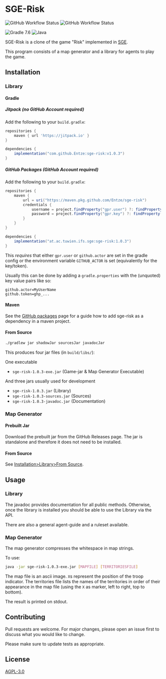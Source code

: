# SGE-Risk
![GitHub Workflow Status](https://img.shields.io/github/workflow/status/Entze/sge-risk/Java%20CI?logo=github&style=for-the-badge) ![GitHub Workflow Status](https://img.shields.io/github/workflow/status/Entze/sge-risk/Manual%20CI?color=lightgrey&label=Manual&logo=github&style=for-the-badge)

![Gradle 7.6](https://img.shields.io/badge/Gradle-02303A.svg?style=for-the-badge&logo=Gradle&logoColor=white&label=7.6) ![Java](https://img.shields.io/badge/java-%23ED8B00.svg?style=for-the-badge&logo=java&logoColor=white&label=1.11)


SGE-Risk is a clone of the game "Risk" implemented in [SGE](https://github.com/Entze/Strategy-Game-Engine).

This program consists of a map generator and a library for agents to play the game.

## Installation

### Library

#### Gradle

##### Jitpack (no GitHub Account required)
Add the following to your `build.gradle`:

```build.gradle
repositories {
    maven { url 'https://jitpack.io' }
}

dependencies {
    implementation("com.github.Entze:sge-risk:v1.0.3")
}
```

##### GitHub Packages (GitHub Account required)
Add the following to your `build.gradle`:

```build.gradle
repositories {
    maven {
        url = uri("https://maven.pkg.github.com/Entze/sge-risk")
        credentials {
            username = project.findProperty("gpr.user") ?: findProperty("github.actor") ?: System.getenv("GITHUB_ACTOR")
            password = project.findProperty("gpr.key") ?: findProperty("github.token") ?: System.getenv("GITHUB_TOKEN")
        }
    }
}

dependencies {
    implementation("at.ac.tuwien.ifs.sge:sge-risk:1.0.3")
}
```

This *requires* that either `gpr.user` or `github.actor` are set in the gradle config or the environment variable
`GITHUB_ACTOR` is set (equivalently for the key/token).

Usually this can be done by adding a `gradle.properties` with the (unquoted) key value pairs like so:

```gradle.properties
github.actor=MyUserName
github.token=ghp_...
```


#### Maven
See the [GitHub packages](https://github.com/Entze/sge-risk/packages/) page for a guide how to add sge-risk as a
dependency in a maven project.

#### From Source
```bash
./gradlew jar shadowJar sourcesJar javadocJar
```

This produces four jar files (in `build/libs/`):

One executable

- `sge-risk-1.0.3-exe.jar` (Game-jar & Map Generator Executable)

And three jars usually used for development

- `sge-risk-1.0.3.jar` (Library)
- `sge-risk-1.0.3-sources.jar` (Sources)
- `sge-risk-1.0.3-javadoc.jar` (Documentation)

### Map Generator

#### Prebuilt Jar

Download the prebuilt jar from the GitHub Releases page. The jar is standalone and therefore it does not need to be
installed.

#### From Source

See [Installation>Library>From Source](#from-source).

## Usage

### Library
The javadoc provides documentation for all public methods. Otherwise, once the library is installed you should be able
to use the Library via the API.

There are also a general agent-guide and a ruleset available.

### Map Generator
The map generator compresses the whitespace in map strings.

To use:

```bash
java -jar sge-risk-1.0.3-exe.jar [MAPFILE] [TERRITORIESFILE]
```

The map file is an ascii image. `X`s represent the position of the troop indicator. The territories file lists the names
of the territories in order of their appearance in the map file (using the `X` as marker, left to right, top to bottom).

The result is printed on stdout.

## Contributing
Pull requests are welcome. For major changes, please open an issue first to discuss what you would like to change.

Please make sure to update tests as appropriate.

## License
[AGPL-3.0](https://choosealicense.com/licenses/agpl-3.0/)